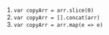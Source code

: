 1. `var copyArr = arr.slice(0)`
2. `var copyArr = [].concat(arr)`
3. `var copyArr = arr.map(e => e)`
